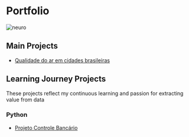 # Portfolio

![neuro](ds.)

## Main Projects
- [Qualidade do ar em cidades brasileiras]()

## Learning Journey Projects
These projects reflect my continuous learning and passion for extracting value from data
### Python
- [Projeto Controle Bancário](https://github.com/XavierJoao/controle_bancario)
